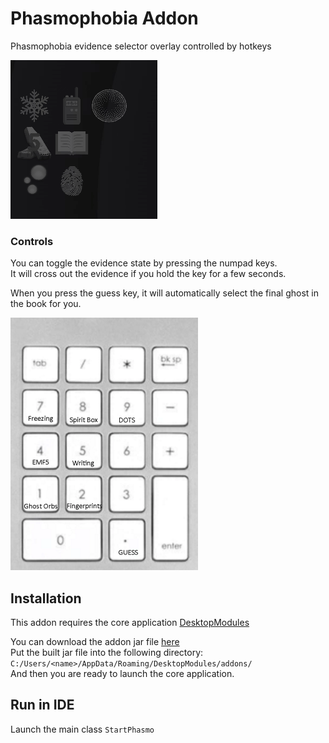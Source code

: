 # Phasmophobia Addon

Phasmophobia evidence selector overlay controlled by hotkeys

![Preview](.github/assets/preview.gif)

### Controls
You can toggle the evidence state by pressing the numpad keys.<br>
It will cross out the evidence if you hold the key for a few seconds.

When you press the guess key, it will automatically select the final ghost in the book for you.

![Controls](.github/assets/controls.png)

## Installation
This addon requires the core application [DesktopModules](https://github.com/LabyStudio/desktopmodules)

You can download the addon jar file [here](https://github.com/LabyStudio/pashmo-addon/releases/) <br>
Put the built jar file into the following directory: ``C:/Users/<name>/AppData/Roaming/DesktopModules/addons/``<br>
And then you are ready to launch the core application.

## Run in IDE
Launch the main class ``StartPhasmo``
